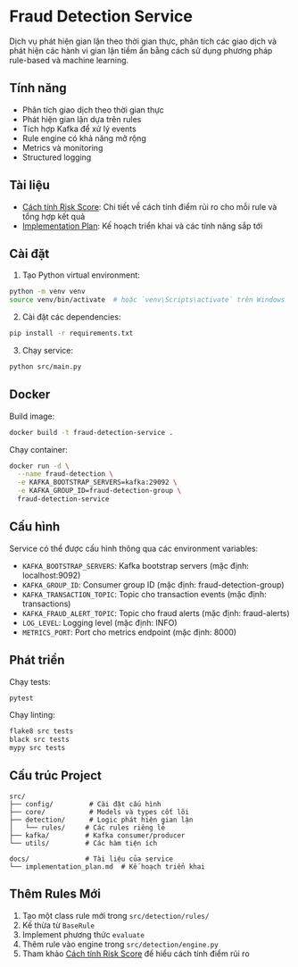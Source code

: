 # Fraud Detection Service

Dịch vụ phát hiện gian lận theo thời gian thực, phân tích các giao dịch và phát hiện các hành vi gian lận tiềm ẩn bằng cách sử dụng phương pháp rule-based và machine learning.

## Tính năng

- Phân tích giao dịch theo thời gian thực
- Phát hiện gian lận dựa trên rules
- Tích hợp Kafka để xử lý events
- Rule engine có khả năng mở rộng
- Metrics và monitoring
- Structured logging

## Tài liệu

- [Cách tính Risk Score](../../docs/risk_score_calculation.md): Chi tiết về cách tính điểm rủi ro cho mỗi rule và tổng hợp kết quả
- [Implementation Plan](docs/implementation_plan.md): Kế hoạch triển khai và các tính năng sắp tới

## Cài đặt

1. Tạo Python virtual environment:
```bash
python -m venv venv
source venv/bin/activate  # hoặc `venv\Scripts\activate` trên Windows
```

2. Cài đặt các dependencies:
```bash
pip install -r requirements.txt
```

3. Chạy service:
```bash
python src/main.py
```

## Docker

Build image:
```bash
docker build -t fraud-detection-service .
```

Chạy container:
```bash
docker run -d \
  --name fraud-detection \
  -e KAFKA_BOOTSTRAP_SERVERS=kafka:29092 \
  -e KAFKA_GROUP_ID=fraud-detection-group \
  fraud-detection-service
```

## Cấu hình

Service có thể được cấu hình thông qua các environment variables:

- `KAFKA_BOOTSTRAP_SERVERS`: Kafka bootstrap servers (mặc định: localhost:9092)
- `KAFKA_GROUP_ID`: Consumer group ID (mặc định: fraud-detection-group)
- `KAFKA_TRANSACTION_TOPIC`: Topic cho transaction events (mặc định: transactions)
- `KAFKA_FRAUD_ALERT_TOPIC`: Topic cho fraud alerts (mặc định: fraud-alerts)
- `LOG_LEVEL`: Logging level (mặc định: INFO)
- `METRICS_PORT`: Port cho metrics endpoint (mặc định: 8000)

## Phát triển

Chạy tests:
```bash
pytest
```

Chạy linting:
```bash
flake8 src tests
black src tests
mypy src tests
```

## Cấu trúc Project

```
src/
├── config/         # Cài đặt cấu hình
├── core/           # Models và types cốt lõi
├── detection/      # Logic phát hiện gian lận
│   └── rules/     # Các rules riêng lẻ
├── kafka/         # Kafka consumer/producer
└── utils/         # Các hàm tiện ích

docs/              # Tài liệu của service
└── implementation_plan.md  # Kế hoạch triển khai
```

## Thêm Rules Mới

1. Tạo một class rule mới trong `src/detection/rules/`
2. Kế thừa từ `BaseRule`
3. Implement phương thức `evaluate`
4. Thêm rule vào engine trong `src/detection/engine.py`
5. Tham khảo [Cách tính Risk Score](../../docs/risk_score_calculation.md) để hiểu cách tính điểm rủi ro 